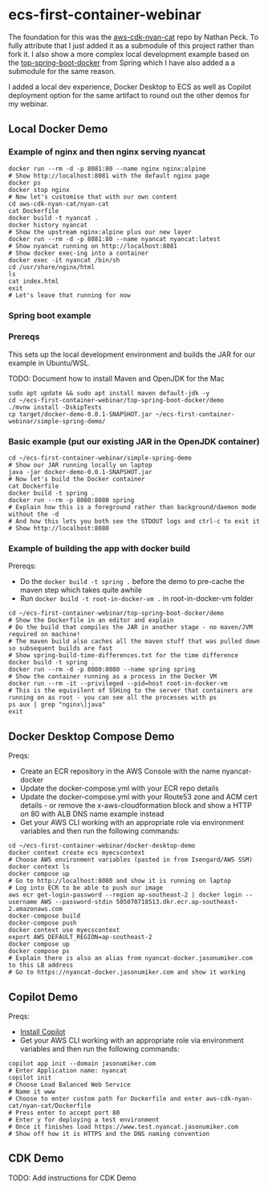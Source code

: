 # ecs-first-container-webinar

The foundation for this was the [aws-cdk-nyan-cat](https://github.com/nathanpeck/aws-cdk-nyan-cat) repo by Nathan Peck. To fully attribute that I just added it as a submodule of this project rather than fork it. I also show a more complex local development example based on the [top-spring-boot-docker](https://github.com/spring-guides/top-spring-boot-docker) from Spring which I have also added a a submodule for the same reason.

I added a local dev experience, Docker Desktop to ECS as well as Copilot deployment option for the same artifact to round out the other demos for my webinar.

## Local Docker Demo

### Example of nginx and then nginx serving nyancat

```
docker run --rm -d -p 8081:80 --name nginx nginx:alpine
# Show http://localhost:8081 with the default nginx page
docker ps
docker stop nginx
# Now let's customise that with our own content
cd aws-cdk-nyan-cat/nyan-cat
cat Dockerfile
docker build -t nyancat .
docker history nyancat
# Show the upstream nginx:alpine plus our new layer
docker run --rm -d -p 8081:80 --name nyancat nyancat:latest
# Show nyancat running on http://localhost:8081
# Show docker exec-ing into a container
docker exec -it nyancat /bin/sh
cd /usr/share/nginx/html
ls
cat index.html
exit
# Let's leave that running for now
```

### Spring boot example

### Prereqs
This sets up the local development environment and builds the JAR for our example in Ubuntu/WSL.

TODO: Document how to install Maven and OpenJDK for the Mac

```
sudo apt update && sudo apt install maven default-jdk -y
cd ~/ecs-first-container-webinar/top-spring-boot-docker/demo
./mvnw install -DskipTests
cp target/docker-demo-0.0.1-SNAPSHOT.jar ~/ecs-first-container-webinar/simple-spring-demo/
```
### Basic example (put our existing JAR in the OpenJDK container)

```
cd ~/ecs-first-container-webinar/simple-spring-demo
# Show our JAR running locally on laptop
java -jar docker-demo-0.0.1-SNAPSHOT.jar
# Now let's build the Docker container
cat Dockerfile
docker build -t spring .
docker run --rm -p 8080:8080 spring
# Explain how this is a foreground rather than background/daemon mode without the -d
# And how this lets you both see the STDOUT logs and ctrl-c to exit it
# Show http://localhost:8080
```

### Example of building the app with docker build

Prereqs:
* Do the `docker build -t spring .` before the demo to pre-cache the maven step which takes quite awhile
* Run `docker build -t root-in-docker-vm .` in root-in-docker-vm folder

```
cd ~/ecs-first-container-webinar/top-spring-boot-docker/demo
# Show the Dockerfile in an editor and explain
# Do the build that compiles the JAR in another stage - no maven/JVM required on machine!
# The maven build also caches all the maven stuff that was pulled down so subsequent builds are fast
# Show spring-build-time-differences.txt for the time difference
docker build -t spring .
docker run --rm -d -p 8080:8080 --name spring spring
# Show the container running as a process in the Docker VM
docker run --rm -it --privileged --pid=host root-in-docker-vm
# This is the equivilent of SSHing to the server that containers are running on as root - you can see all the processes with ps
ps aux | grep "nginx\|java"
exit
```

## Docker Desktop Compose Demo

Preqs:
* Create an ECR repository in the AWS Console with the name nyancat-docker
* Update the docker-compose.yml with your ECR repo details
* Update the docker-compose.yml with your Route53 zone and ACM cert details - or remove the x-aws-cloudformation block and show a HTTP on 80 with ALB DNS name example instead
* Get your AWS CLI working with an appropriate role via environment variables and then run the following commands:

```
cd ~/ecs-first-container-webinar/docker-desktop-demo
docker context create ecs myecscontext
# Choose AWS environment variables (pasted in from Isengard/AWS SSM)
docker context ls
docker compose up
# Go to http://localhost:8080 and show it is running on laptop
# Log into ECR to be able to push our image
aws ecr get-login-password --region ap-southeast-2 | docker login --username AWS --password-stdin 505070718513.dkr.ecr.ap-southeast-2.amazonaws.com
docker-compose build
docker-compose push
docker context use myecscontext
export AWS_DEFAULT_REGION=ap-southeast-2
docker compose up
docker compose ps
# Explain there is also an alias from nyancat-docker.jasonumiker.com to this LB address
# Go to https://nyancat-docker.jasonumiker.com and show it working
```

## Copilot Demo

Preqs:
* [Install Copilot](https://aws.github.io/copilot-cli/docs/overview/#installing)
* Get your AWS CLI working with an appropriate role via environment variables and then run the following commands:

```
copilot app init --domain jasonumiker.com
# Enter Application name: nyancat
copilot init
# Choose Load Balanced Web Service
# Name it www
# Choose to enter custom path for Dockerfile and enter aws-cdk-nyan-cat/nyan-cat/Dockerfile
# Press enter to accept port 80
# Enter y for deploying a test environment
# Once it finishes load https://www.test.nyancat.jasonumiker.com
# Show off how it is HTTPS and the DNS naming convention
```

## CDK Demo

TODO: Add instructions for CDK Demo